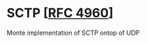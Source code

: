 # SCTP [[RFC 4960](https://tools.ietf.org/html/rfc4960)]

Monte implementation of SCTP ontop of UDP

